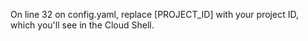 On line 32 on config.yaml, replace [PROJECT_ID] with your project ID, which you'll see in the Cloud Shell.
